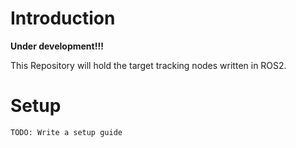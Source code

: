 # Introduction

**Under development!!!**

This Repository will hold the target tracking nodes written in ROS2.


# Setup

```
TODO: Write a setup guide
```



